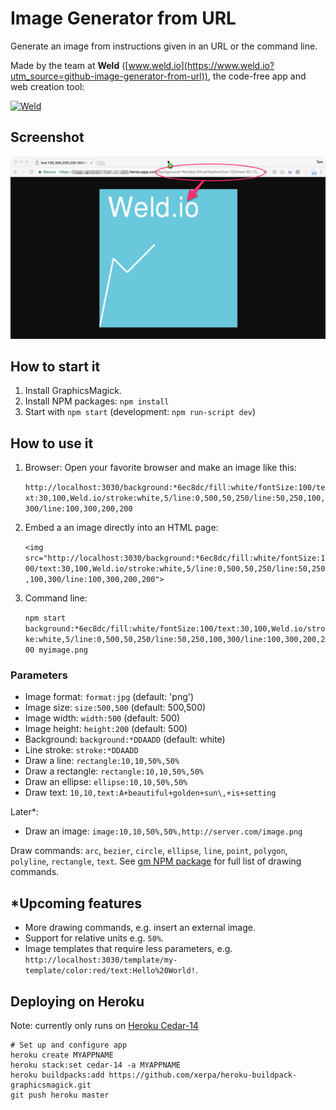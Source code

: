 # Image Generator from URL

Generate an image from instructions given in an URL or the command line.

Made by the team at **Weld** ([www.weld.io](https://www.weld.io?utm_source=github-image-generator-from-url)), the code-free app and web creation tool:

[![Weld](https://s3-eu-west-1.amazonaws.com/weld-social-and-blog/gif/weld_explained.gif)](https://www.weld.io?utm_source=github-image-generator-from-url)


## Screenshot

![Image Generator from URL](example.png)


## How to start it

1. Install GraphicsMagick.
2. Install NPM packages: `npm install`
3. Start with `npm start` (development: `npm run-script dev`)


## How to use it

1. Browser: Open your favorite browser and make an image like this:

	`http://localhost:3030/background:*6ec8dc/fill:white/fontSize:100/text:30,100,Weld.io/stroke:white,5/line:0,500,50,250/line:50,250,100,300/line:100,300,200,200`

2. Embed a an image directly into an HTML page:

	`<img src="http://localhost:3030/background:*6ec8dc/fill:white/fontSize:100/text:30,100,Weld.io/stroke:white,5/line:0,500,50,250/line:50,250,100,300/line:100,300,200,200">`

3. Command line:

	`npm start background:*6ec8dc/fill:white/fontSize:100/text:30,100,Weld.io/stroke:white,5/line:0,500,50,250/line:50,250,100,300/line:100,300,200,200 myimage.png`


### Parameters

* Image format: `format:jpg` (default: 'png')
* Image size: `size:500,500` (default: 500,500)
* Image width: `width:500` (default: 500)
* Image height: `height:200` (default: 500)
* Background: `background:*DDAADD` (default: white)
* Line stroke: `stroke:*DDAADD`
* Draw a line: `rectangle:10,10,50%,50%`
* Draw a rectangle: `rectangle:10,10,50%,50%`
* Draw an ellipse: `ellipse:10,10,50%,50%`
* Draw text: `10,10,text:A+beautiful+golden+sun\,+is+setting`

Later*:

* Draw an image: `image:10,10,50%,50%,http://server.com/image.png`

Draw commands: `arc`, `bezier`, `circle`, `ellipse`, `line`, `point`, `polygon`, `polyline`, `rectangle`, `text`.
See [gm NPM package](https://github.com/aheckmann/gm#methods) for full list of drawing commands.


## *Upcoming features

* More drawing commands, e.g. insert an external image.
* Support for relative units e.g. `50%`.
* Image templates that require less parameters, e.g. `http://localhost:3030/template/my-template/color:red/text:Hello%20World!`.


## Deploying on Heroku

Note: currently only runs on [Heroku Cedar-14](https://github.com/Xerpa/heroku-buildpack-graphicsmagick/issues/1)

	# Set up and configure app
	heroku create MYAPPNAME
	heroku stack:set cedar-14 -a MYAPPNAME
	heroku buildpacks:add https://github.com/xerpa/heroku-buildpack-graphicsmagick.git
	git push heroku master
